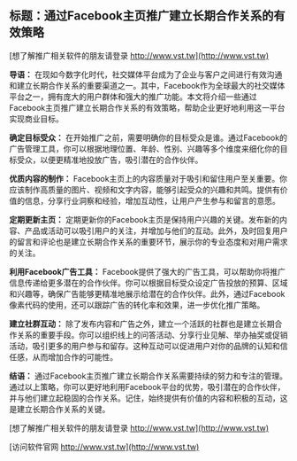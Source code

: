 ## **标题：通过Facebook主页推广建立长期合作关系的有效策略**

[想了解推广相关软件的朋友请登录 http://www.vst.tw](http://www.vst.tw)

**导语：**
在现如今数字化时代，社交媒体平台成为了企业与客户之间进行有效沟通和建立长期合作关系的重要渠道之一。其中，Facebook作为全球最大的社交媒体平台之一，拥有庞大的用户群体和强大的推广功能。本文将介绍一些通过Facebook主页推广建立长期合作关系的有效策略，帮助企业更好地利用这一平台实现商业目标。

**确定目标受众：**
在开始推广之前，需要明确你的目标受众是谁。通过Facebook的广告管理工具，你可以根据地理位置、年龄、性别、兴趣等多个维度来细化你的目标受众，以便更精准地投放广告，吸引潜在的合作伙伴。

**优质内容的制作：**
Facebook主页上的内容质量对于吸引和留住用户至关重要。你应该制作高质量的图片、视频和文字内容，能够引起受众的兴趣和共鸣。提供有价值的信息，分享行业洞察和经验，增加互动性，让用户产生参与和留言的意愿。

**定期更新主页：**
定期更新你的Facebook主页是保持用户兴趣的关键。发布新的内容、产品或活动可以吸引用户的关注，并增加与他们的互动。此外，及时回复用户的留言和评论也是建立长期合作关系的重要环节，展示你的专业态度和对用户需求的关注。

**利用Facebook广告工具：**
Facebook提供了强大的广告工具，可以帮助你将推广信息传递给更多潜在的合作伙伴。你可以根据目标受众设定广告投放的预算、区域和兴趣等，确保广告能够更精准地展示给潜在的合作伙伴。此外，通过Facebook像素代码的使用，还可以跟踪广告的转化率和效果，进一步优化推广策略。

**建立社群互动：**
除了发布内容和广告之外，建立一个活跃的社群也是建立长期合作关系的重要手段。你可以组织线上的问答活动、分享行业见解、举办抽奖或促销活动，吸引更多的用户参与和留存。这种互动可以促进用户对你的品牌的认知和信任感，从而增加合作的可能性。

**结语：**
通过Facebook主页推广建立长期合作关系需要持续的努力和专注的管理。通过以上策略，你可以更好地利用Facebook平台的优势，吸引潜在的合作伙伴，并与他们建立起稳固的合作关系。记住，始终提供有价值的内容和积极的互动，这是建立长期合作关系的关键。

[想了解推广相关软件的朋友请登录 http://www.vst.tw](http://www.vst.tw)


[访问软件官网 http://www.vst.tw](http://www.vst.tw)
